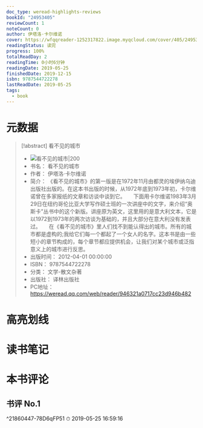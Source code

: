 ```yaml
---
doc_type: weread-highlights-reviews
bookId: "24953405"
reviewCount: 1
noteCount: 0
author: 伊塔洛·卡尔维诺
cover: https://wfqqreader-1252317822.image.myqcloud.com/cover/405/24953405/t7_24953405.jpg
readingStatus: 读完
progress: 100%
totalReadDay: 2
readingTime: 0小时6分钟
readingDate: 2019-05-25
finishedDate: 2019-12-15
isbn: 9787544722278
lastReadDate: 2019-05-25
tags:
  - book
---
```

# 元数据
> [!abstract] 看不见的城市
> - ![ 看不见的城市|200](https://wfqqreader-1252317822.image.myqcloud.com/cover/405/24953405/t7_24953405.jpg)
> - 书名： 看不见的城市
> - 作者： 伊塔洛·卡尔维诺
> - 简介： 《看不见的城市》的第一版是在1972年11月由都灵的埃伊纳乌迪出版社出版的。在这本书出版的时候，从1972年底到1973年初，卡尔维诺曾在多家报纸的文章和访谈中谈到它。　　下面用卡尔维诺1983年3月29日在纽约哥伦比亚大学写作硕士班的一次讲座中的文字，来介绍“奥斯卡”丛书中的这个新版。讲座原为英文，这里用的是意大利文本，它是以1972到1973年的两次访谈为基础的，并且大部分在意大利没有发表过。　　在《看不见的城市》里人们找不到能认得出的城市。所有的城市都是虚构的;我给它们每一个都起了一个女人的名字。这本书是由一些短小的章节构成的，每个章节都应提供机会，让我们对某个城市或泛指意义上的城市进行反思。
> - 出版时间： 2012-04-01 00:00:00
> - ISBN： 9787544722278
> - 分类： 文学-散文杂著
> - 出版社： 译林出版社
> - PC地址：https://weread.qq.com/web/reader/946321a0717cc23d946b482

# 高亮划线

# 读书笔记

# 本书评论

## 书评 No.1 
 ^21860447-78D6qFP51
⏱ 2019-05-25 16:59:16

